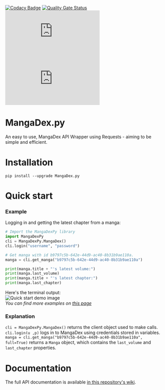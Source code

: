 [![Codacy Badge](https://app.codacy.com/project/badge/Grade/ca6509334c4e425f8d9d61083715cacb)](https://www.codacy.com/gh/Proxymiity/MangaDex.py/dashboard?utm_source=github.com&amp;utm_medium=referral&amp;utm_content=Proxymiity/MangaDex.py&amp;utm_campaign=Badge_Grade)
[![Quality Gate Status](https://sonarcloud.io/api/project_badges/measure?project=Proxymiity_MangaDex.py&metric=alert_status)](https://sonarcloud.io/dashboard?id=Proxymiity_MangaDex.py)
[![MangaDex API Status](https://img.shields.io/website-up-down-green-red/https/api.mangadex.org?label=mangadex%20api%20status)](https://api.mangadex.org/)
[![MangaDex Website Status](https://img.shields.io/website-up-down-green-red/https/mangadex.org?label=mangadex%20website%20status)](https://mangadex.org/)

# MangaDex.py

An easy to use, MangaDex API Wrapper using Requests - aiming to be simple and efficient. 

# Installation
````
pip install --upgrade MangaDex.py 
````

# Quick start
### Example
Logging in and getting the latest chapter from a manga:
````python
# Import the MangaDexPy library
import MangaDexPy
cli = MangaDexPy.MangaDex()
cli.login("username", "password")

# Get manga with id b9797c5b-642e-44d9-ac40-8b31b9ae110a.
manga = cli.get_manga("b9797c5b-642e-44d9-ac40-8b31b9ae110a")

print(manga.title + "'s latest volume:")
print(manga.last_volume)
print(manga.title + "'s latest chapter:")
print(manga.last_chapter)
````
Here's the terminal output:  
![Quick start demo image](https://api.proxymiity.fr/github/Proxymiity/MangaDex.py/quick_start_demo.png)  
*You can find more examples on [this page](https://github.com/Proxymiity/MangaDex.py/wiki/Examples)*

### Explanation
``cli = MangaDexPy.MangaDex()`` returns the client object used to make calls.  
``cli.login(u ,p)`` logs in to MangaDex using credentials stored in variables.  
``manga = cli.get_manga("b9797c5b-642e-44d9-ac40-8b31b9ae110a", full=True)`` returns a `Manga` object, which contains the `last_volume` and `last_chapter` properties.

# Documentation
The full API documentation is available [in this repository's wiki](https://github.com/Proxymiity/MangaDex.py/wiki).